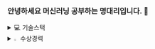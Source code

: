 ### 안녕하세요 머신러닝 공부하는 명대리입니다.  👋

<details>
<summary>
  💻 기술스택
</summary>
   <br>

 ![C++](https://img.shields.io/badge/C%2B%2B-00599C?style=for-the-badge&logo=c%2B%2B&logoColor=white)
![python](https://img.shields.io/badge/Python-3776AB?style=for-the-badge&logo=python&logoColor=white)
![MySQL](https://img.shields.io/badge/MySQL-00000F?style=for-the-badge&logo=mysql&logoColor=white)
![AWS](https://img.shields.io/badge/Amazon_AWS-232F3E?style=for-the-badge&logo=amazon-aws&logoColor=white)
![W&B](https://img.shields.io/badge/Weights_&_Biases-FFBE00?style=for-the-badge&logo=WeightsAndBiases&logoColor=white)
![TF](https://img.shields.io/badge/TensorFlow-FF6F00?style=for-the-badge&logo=tensorflow&logoColor=white)

</details>

<details>
<summary>
  <img src="https://raw.githubusercontent.com/Tarikul-Islam-Anik/Animated-Fluent-Emojis/master/Emojis/Hand%20gestures/Eyes.png" alt="Eyes" width="2%" /> 수상경력
</summary>
   <br>

**서울시립대학교 성적우수장학금 3회**  
**서울시립대학교 졸업논문 우수상**  
**제11회 서울시립대학교 공학수학 경시대회 장려상**  
**미래에셋 네이버클라우드 빅데이터 페스티벌 우수상**
**DGB Challenger 수상**

</details>

